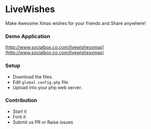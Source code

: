 # LiveWishes
Make Awesome Xmas wishes for your friends and Share anywhere!

### Demo Application

[http://www.socialbox.co.com/livewishesxmas](http://www.socialbox.co.com/livewishesxmas)

### Setup

- Download the files.
- Edit `global.config.php` file.
- Upload into your php web server.
 
 
### Contribution

- Start it
- Fork it
- Submit us PR or Raise issues

